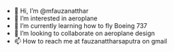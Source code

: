 - 👋 Hi, I’m @mfauzanatthar
- 👀 I’m interested in aeroplane
- 🌱 I’m currently learning how to fly Boeing 737
- 💞️ I’m looking to collaborate on aeroplane design
- 📫 How to reach me at fauzanattharsaputra on gmail

<!---
mfauzanatthar/mfauzanatthar is a ✨ special ✨ repository because its `README.md` (this file) appears on your GitHub profile.
You can click the Preview link to take a look at your changes.
--->
